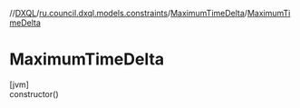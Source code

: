 //[DXQL](../../../index.md)/[ru.council.dxql.models.constraints](../index.md)/[MaximumTimeDelta](index.md)/[MaximumTimeDelta](-maximum-time-delta.md)

# MaximumTimeDelta

[jvm]\
constructor()
